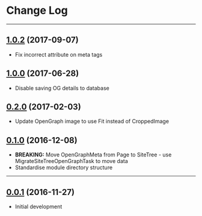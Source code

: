 # Change Log
---

## [1.0.2](https://github.com/toastnz/open-graph-meta/tree/1.0.2) (2017-09-07)

* Fix incorrect attribute on meta tags

## [1.0.0](https://github.com/toastnz/open-graph-meta/tree/1.0.0) (2017-06-28)

* Disable saving OG details to database

## [0.2.0](https://github.com/toastnz/open-graph-meta/tree/0.2.0) (2017-02-03)

* Update OpenGraph image to use Fit instead of CroppedImage

## [0.1.0](https://github.com/toastnz/open-graph-meta/tree/0.1.0) (2016-12-08)

* **BREAKING:** Move OpenGraphMeta from Page to SiteTree - use MigrateSiteTreeOpenGraphTask to move data
* Standardise module directory structure

---

## [0.0.1](https://github.com/toastnz/open-graph-meta/tree/0.0.1) (2016-11-27)

* Initial development
